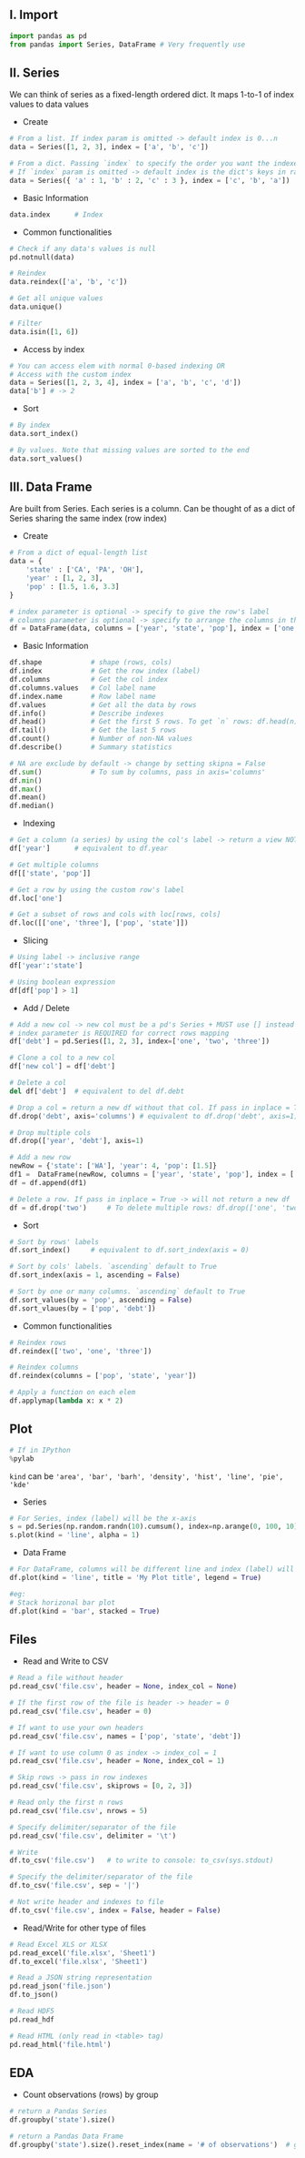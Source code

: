 ## **I. Import**
```python
import pandas as pd
from pandas import Series, DataFrame # Very frequently use
```

## **II. Series**
We can think of series as a fixed-length ordered dict. It maps 1-to-1 of index values to data values 
- Create
```python
# From a list. If index param is omitted -> default index is 0...n
data = Series([1, 2, 3], index = ['a', 'b', 'c'])

# From a dict. Passing `index` to specify the order you want the indexes to be (MUST match the dict's keys)
# If `index` param is omitted -> default index is the dict's keys in random order 
data = Series({ 'a' : 1, 'b' : 2, 'c' : 3 }, index = ['c', 'b', 'a']) 
```

- Basic Information
```python
data.index      # Index
```

- Common functionalities
```python
# Check if any data's values is null
pd.notnull(data)

# Reindex
data.reindex(['a', 'b', 'c'])

# Get all unique values
data.unique()

# Filter
data.isin([1, 6])
```

- Access by index
```python
# You can access elem with normal 0-based indexing OR
# Access with the custom index
data = Series([1, 2, 3, 4], index = ['a', 'b', 'c', 'd'])
data['b'] # -> 2
```

- Sort 
```python
# By index
data.sort_index()

# By values. Note that missing values are sorted to the end
data.sort_values()
```

## **III. Data Frame**
Are built from Series. Each series is a column. Can be thought of as a dict of Series sharing the same index (row index)
- Create
```python
# From a dict of equal-length list
data = {
    'state' : ['CA', 'PA', 'OH'],
    'year' : [1, 2, 3],
    'pop' : [1.5, 1.6, 3.3]
}

# index parameter is optional -> specify to give the row's label
# columns parameter is optional -> specify to arrange the columns in that order
df = DataFrame(data, columns = ['year', 'state', 'pop'], index = ['one', 'two', 'three'])
```

- Basic Information
```python
df.shape            # shape (rows, cols)
df.index            # Get the row index (label)
df.columns          # Get the col index
df.columns.values   # Col label name
df.index.name       # Row label name
df.values           # Get all the data by rows
df.info()           # Describe indexes
df.head()           # Get the first 5 rows. To get `n` rows: df.head(n)
df.tail()           # Get the last 5 rows
df.count()          # Number of non-NA values
df.describe()       # Summary statistics

# NA are exclude by default -> change by setting skipna = False
df.sum()            # To sum by columns, pass in axis='columns'
df.min()
df.max()
df.mean()
df.median()
```

- Indexing
```python
# Get a column (a series) by using the col's label -> return a view NOT a deep copy
df['year']      # equivalent to df.year

# Get multiple columns
df[['state', 'pop']]

# Get a row by using the custom row's label
df.loc['one']

# Get a subset of rows and cols with loc[rows, cols]
df.loc([['one', 'three'], ['pop', 'state']])
```

- Slicing
```python
# Using label -> inclusive range
df['year':'state']

# Using boolean expression
df[df['pop'] > 1]
```

- Add / Delete
```python
# Add a new col -> new col must be a pd's Series + MUST use [] instead of . notation
# index parameter is REQUIRED for correct rows mapping
df['debt'] = pd.Series([1, 2, 3], index=['one', 'two', 'three'])

# Clone a col to a new col
df['new col'] = df['debt']

# Delete a col
del df['debt']  # equivalent to del df.debt

# Drop a col = return a new df without that col. If pass in inplace = True -> will not return a new df
df.drop('debt', axis='columns') # equivalent to df.drop('debt', axis=1)

# Drop multiple cols
df.drop(['year', 'debt'], axis=1)

# Add a new row
newRow = {'state': ['WA'], 'year': 4, 'pop': [1.5]}
df1 =  DataFrame(newRow, columns = ['year', 'state', 'pop'], index = ['four'])
df = df.append(df1)

# Delete a row. If pass in inplace = True -> will not return a new df
df = df.drop('two')     # To delete multiple rows: df.drop(['one', 'two'])
```

- Sort
```python
# Sort by rows' labels
df.sort_index()     # equivalent to df.sort_index(axis = 0)

# Sort by cols' labels. `ascending` default to True
df.sort_index(axis = 1, ascending = False)

# Sort by one or many columns. `ascending` default to True
df.sort_values(by = 'pop', ascending = False)
df.sort_vlaues(by = ['pop', 'debt'])
```

- Common functionalities
```python
# Reindex rows
df.reindex(['two', 'one', 'three'])

# Reindex columns
df.reindex(columns = ['pop', 'state', 'year'])

# Apply a function on each elem
df.applymap(lambda x: x * 2)
```

## **Plot**
```python
# If in IPython
%pylab
```

`kind` can be `'area', 'bar', 'barh', 'density', 'hist', 'line', 'pie', 'kde'`

- Series
```python
# For Series, index (label) will be the x-axis 
s = pd.Series(np.random.randn(10).cumsum(), index=np.arange(0, 100, 10))
s.plot(kind = 'line', alpha = 1)
```
- Data Frame
```python
# For DataFrame, columns will be different line and index (label) will be the x-axis
df.plot(kind = 'line', title = 'My Plot title', legend = True)

#eg:
# Stack horizonal bar plot
df.plot(kind = 'bar', stacked = True)
```

## **Files**
- Read and Write to CSV
```python
# Read a file without header
pd.read_csv('file.csv', header = None, index_col = None)

# If the first row of the file is header -> header = 0
pd.read_csv('file.csv', header = 0)

# If want to use your own headers
pd.read_csv('file.csv', names = ['pop', 'state', 'debt'])

# If want to use column 0 as index -> index_col = 1
pd.read_csv('file.csv', header = None, index_col = 1)

# Skip rows -> pass in row indexes
pd.read_csv('file.csv', skiprows = [0, 2, 3])

# Read only the first n rows
pd.read_csv('file.csv', nrows = 5)

# Specify delimiter/separator of the file
pd.read_csv('file.csv', delimiter = '\t')
```

```python
# Write
df.to_csv('file.csv')   # to write to console: to_csv(sys.stdout)

# Specify the delimiter/separator of the file
df.to_csv('file.csv', sep = '|')

# Not write header and indexes to file
df.to_csv('file.csv', index = False, header = False)
```

- Read/Write for other type of files
```python
# Read Excel XLS or XLSX
pd.read_excel('file.xlsx', 'Sheet1')
df.to_excel('file.xlsx', 'Sheet1')

# Read a JSON string representation
pd.read_json('file.json')
df.to_json()

# Read HDF5 
pd.read_hdf

# Read HTML (only read in <table> tag)
pd.read_html('file.html')
```

## **EDA**
- Count observations (rows) by group
```python
# return a Pandas Series
df.groupby('state').size()

# return a Pandas Data Frame
df.groupby('state').size().reset_index(name = '# of observations')  # give the count colum `# of observations` label
```